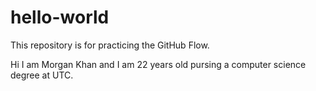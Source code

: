 # hello-world
This repository is for practicing the GitHub Flow.

Hi I am Morgan Khan and I am 22 years old pursing a computer science degree at UTC.

